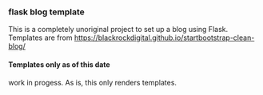 ### flask blog template

This is a completely unoriginal project to set up a blog using Flask. Templates are from https://blackrockdigital.github.io/startbootstrap-clean-blog/

#### Templates only as of this date
work in progess. As is, this only renders templates.
